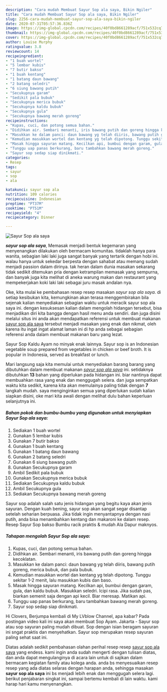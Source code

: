 ```yaml
---
description: "Cara mudah Membuat Sayur Sop ala saya, Bikin Ngiler"
title: "Cara mudah Membuat Sayur Sop ala saya, Bikin Ngiler"
slug: 2256-cara-mudah-membuat-sayur-sop-ala-saya-bikin-ngiler
date: 2020-07-31T05:57:36.836Z
image: https://img-global.cpcdn.com/recipes/40f0bd8661289acf/751x532cq70/sayur-sop-ala-saya-foto-resep-utama.jpg
thumbnail: https://img-global.cpcdn.com/recipes/40f0bd8661289acf/751x532cq70/sayur-sop-ala-saya-foto-resep-utama.jpg
cover: https://img-global.cpcdn.com/recipes/40f0bd8661289acf/751x532cq70/sayur-sop-ala-saya-foto-resep-utama.jpg
author: Louise Murphy
ratingvalue: 3.8
reviewcount: 14
recipeingredient:
- "1 buah wortel"
- "5 lembar kubis"
- "7 butir bakso"
- "1 buah kentang"
- "1 batang daun bawang"
- "2 batang seledri"
- "6 siung bawang putih"
- "Secukupnya garam"
- "Sedikit pala bubuk"
- "Secukupnya merica bubuk"
- "Secukupnya kaldu bubuk"
- "Secukupnya gula"
- "Secukupnya bawang merah goreng"
recipeinstructions:
- "Kupas, cuci, dan potong semua bahan."
- "Didihkan air. Sembari menanti, iris bawang putih dan goreng hingga kecoklatan."
- "Masukkan ke dalam panci: daun bawang yg telah diiris, bawang putih goreng, merica bubuk, dan pala bubuk."
- "Kemudian masukkan wortel dan kentang yg telah dipotong. Tunggu sekitar 1-2 menit, lalu masukkan kubis dan baso."
- "Masak hingga sayuran matang. Kecilkan api, bumbui dengan garam, gula, dan kaldu bubuk. Masukkan seledri. Icipi rasa. Jika sudah pas, biarkan semenit saja dengan api kecil. Biar meresap. Matikan api."
- "Tunggu uap panas berkurang, baru tambahkan bawang merah goreng."
- "Sayur sop sedap siap dinikmati."
categories:
- Resep
tags:
- sayur
- sop
- ala

katakunci: sayur sop ala 
nutrition: 109 calories
recipecuisine: Indonesian
preptime: "PT37M"
cooktime: "PT51M"
recipeyield: "4"
recipecategory: Dinner

---
```



![Sayur Sop ala saya](https://img-global.cpcdn.com/recipes/40f0bd8661289acf/751x532cq70/sayur-sop-ala-saya-foto-resep-utama.jpg)

<b><i>sayur sop ala saya</i></b>, Memasak menjadi bentuk kegemaran yang menyenangkan dilakukan oleh bermacam komunitas. tidaklah hanya para wanita, sebagian laki laki juga sangat banyak yang tertarik dengan hobi ini. walau hanya untuk sekedar berpesta dengan sahabat atau memang sudah menjadi passion dalam dirinya. tak heran dalam dunia masakan sekarang tidak sedikit ditemukan pria dengan ketrampilan memasak yang sempurna, dan banyak juga kita melihat di aneka warung makan dan restaurant yang mempekerjakan koki laki laki sebagai juru masak andalan nya.

Oke, kita mulai ke pembahasan resep resep masakan <i>sayur sop ala saya</i>. di setiap kesibukan kita, kemungkinan akan terasa menggembirakan bila sejenak kalian menyediakan sebagian waktu untuk meracik sayur sop ala saya ini. dengan kesuksesan kalian dalam mengolah hidangan tersebut, bisa menjadikan diri kita bangga dengan hasil menu anda sendiri. dan juga disini melalui situs ini anda akan mendapatkan referensi untuk membuat makanan <u>sayur sop ala saya</u> tersebut menjadi masakan yang enak dan nikmat, oleh karena itu ingat ingat alamat laman ini di hp anda sebagai sebagian referensi anda dalam membuat makanan baru yang lezat.

Sayur Sop Kaldu Ayam no minyak enak lainnya. Sayur sop is an Indonesian vegetable soup prepared from vegetables in chicken or beef broth. It is popular in Indonesia, served as breakfast or lunch.


Mari langsung saja kita memulai untuk menyediakan barang barang yang dibutuhkan dalam membuat makanan <u><i>sayur sop ala saya</i></u> ini. setidaknya dibutuhkan <b>13</b> bahan yang diperlukan pada hidangan ini. biar nantinya dapat membuahkan rasa yang enak dan menggugah selera. dan juga sempatkan waktu kita sedikit, karena kita akan memulainya paling tidak dengan <b>7</b> langkah mudah. saya menginginkan semua yang diperlukan sudah kalian siapkan disini, oke mari kita awali dengan melihat dulu bahan keperluan selanjutnya ini.

<!--inarticleads1-->

##### Bahan pokok dan bumbu-bumbu yang digunakan untuk menyiapkan Sayur Sop ala saya:

1. Sediakan 1 buah wortel
1. Gunakan 5 lembar kubis
1. Gunakan 7 butir bakso
1. Gunakan 1 buah kentang
1. Gunakan 1 batang daun bawang
1. Gunakan 2 batang seledri
1. Gunakan 6 siung bawang putih
1. Gunakan Secukupnya garam
1. Ambil Sedikit pala bubuk
1. Gunakan Secukupnya merica bubuk
1. Sediakan Secukupnya kaldu bubuk
1. Ambil Secukupnya gula
1. Sediakan Secukupnya bawang merah goreng


Sayur sop adalah salah satu jenis hidangan yang begitu kaya akan jenis sayuran. Dengan kuah bening, sayur sop akan sangat segar disantap setelah seharian berpuasa. Jika tidak ingin menyantapnya dengan nasi putih, anda bisa menambahkan kentang dan makaroni ke dalam resep. Resep Sayur Sop bakso Bumbu racik praktis &amp; mudah Ala Dapur maknyos. 

<!--inarticleads2-->

##### Tahapan mengolah Sayur Sop ala saya:

1. Kupas, cuci, dan potong semua bahan.
1. Didihkan air. Sembari menanti, iris bawang putih dan goreng hingga kecoklatan.
1. Masukkan ke dalam panci: daun bawang yg telah diiris, bawang putih goreng, merica bubuk, dan pala bubuk.
1. Kemudian masukkan wortel dan kentang yg telah dipotong. Tunggu sekitar 1-2 menit, lalu masukkan kubis dan baso.
1. Masak hingga sayuran matang. Kecilkan api, bumbui dengan garam, gula, dan kaldu bubuk. Masukkan seledri. Icipi rasa. Jika sudah pas, biarkan semenit saja dengan api kecil. Biar meresap. Matikan api.
1. Tunggu uap panas berkurang, baru tambahkan bawang merah goreng.
1. Sayur sop sedap siap dinikmati.


Hi Clovers, Berjumpa kembali di My LVblow Channel, apa kabar? Pada postingan video kali ini saya akan membuat Sop Ayam. Jakarta - Sayur sop atau sop sayuran paling mudah dibuat. Sop dengan isian beragam sayuran ini sngat praktis dan menyehatkan. Sayur sop merupakan resep sayuran paling sehat saat ini. 

Diatas adalah sedikit pembahasan olahan perihal resep resep <u>sayur sop ala saya</u> yang endess. kami ingin anda sudah mengerti dengan tulisan diatas, dan anda dapat mengulanginya di acara lain untuk di sajikan dalam bermacam kegiatan family atau kolega anda. anda bs menyesuaikan resep resep yang ada diatas selaras dengan harapan anda, sehingga masakan <b>sayur sop ala saya</b> ini bs menjadi lebih enak dan menggugah selera lagi. berikut penjabaran singkat ini, sampai bertemu kembali di lain waktu. kami harap hari kamu menyenangkan.
